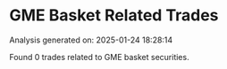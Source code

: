 # GME Basket Related Trades

Analysis generated on: 2025-01-24 18:28:14

Found 0 trades related to GME basket securities.

